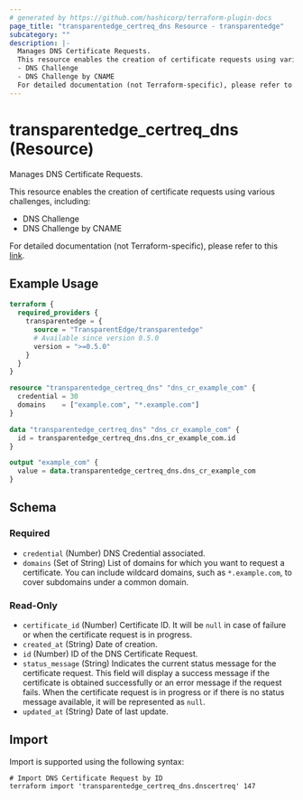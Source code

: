```yaml
---
# generated by https://github.com/hashicorp/terraform-plugin-docs
page_title: "transparentedge_certreq_dns Resource - transparentedge"
subcategory: ""
description: |-
  Manages DNS Certificate Requests.
  This resource enables the creation of certificate requests using various challenges, including:
  - DNS Challenge
  - DNS Challenge by CNAME
  For detailed documentation (not Terraform-specific), please refer to this link https://docs.transparentedge.eu/getting-started/dashboard/auto-provisioning/ssl.
---
```


# transparentedge_certreq_dns (Resource)

Manages DNS Certificate Requests.

This resource enables the creation of certificate requests using various challenges, including:
- DNS Challenge
- DNS Challenge by CNAME

For detailed documentation (not Terraform-specific), please refer to this [link](https://docs.transparentedge.eu/getting-started/dashboard/auto-provisioning/ssl).

## Example Usage

```terraform
terraform {
  required_providers {
    transparentedge = {
      source = "TransparentEdge/transparentedge"
      # Available since version 0.5.0
      version = ">=0.5.0"
    }
  }
}

resource "transparentedge_certreq_dns" "dns_cr_example_com" {
  credential = 30
  domains    = ["example.com", "*.example.com"]
}

data "transparentedge_certreq_dns" "dns_cr_example_com" {
  id = transparentedge_certreq_dns.dns_cr_example_com.id
}

output "example_com" {
  value = data.transparentedge_certreq_dns.dns_cr_example_com
}
```

<!-- schema generated by tfplugindocs -->
## Schema

### Required

- `credential` (Number) DNS Credential associated.
- `domains` (Set of String) List of domains for which you want to request a certificate. You can include wildcard domains, such as `*.example.com`, to cover subdomains under a common domain.

### Read-Only

- `certificate_id` (Number) Certificate ID. It will be `null` in case of failure or when the certificate request is in progress.
- `created_at` (String) Date of creation.
- `id` (Number) ID of the DNS Certificate Request.
- `status_message` (String) Indicates the current status message for the certificate request. This field will display a success message if the certificate is obtained successfully or an error message if the request fails. When the certificate request is in progress or if there is no status message available, it will be represented as `null`.
- `updated_at` (String) Date of last update.

## Import

Import is supported using the following syntax:

```shell
# Import DNS Certificate Request by ID
terraform import 'transparentedge_certreq_dns.dnscertreq' 147
```
